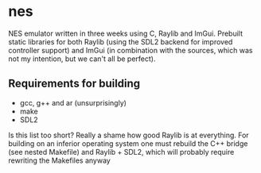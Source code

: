# nes

NES emulator written in three weeks using C, Raylib and ImGui. Prebuilt static libraries for both Raylib (using the SDL2 backend for improved controller support) and ImGui (in combination with the sources, which was not my intention, but we can't all be perfect). 

## Requirements for building
- gcc, g++ and ar (unsurprisingly)
- make
- SDL2

Is this list too short? Really a shame how good Raylib is at everything. 
For building on an inferior operating system one must rebuild the C++ bridge (see nested Makefile) and Raylib + SDL2, which will probably require rewriting the Makefiles anyway
